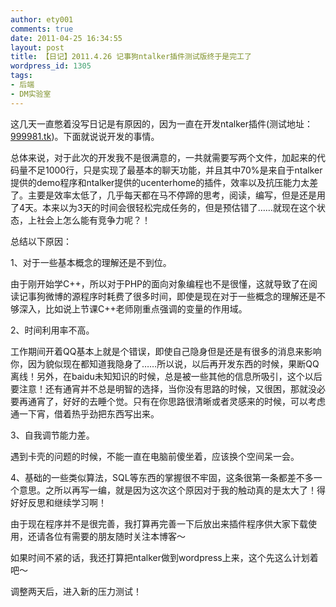 ```yaml
---
author: ety001
comments: true
date: 2011-04-25 16:34:55
layout: post
title: 【日记】2011.4.26 记事狗ntalker插件测试版终于是完工了
wordpress_id: 1305
tags:
- 后端
- DM实验室
---
```


这几天一直憋着没写日记是有原因的，因为一直在开发ntalker插件(测试地址：[999981.tk](http://999981.tk))。下面就说说开发的事情。

总体来说，对于此次的开发我不是很满意的，一共就需要写两个文件，加起来的代码量不足1000行，只是实现了最基本的聊天功能，并且其中70%是来自于ntalker提供的demo程序和ntalker提供的ucenterhome的插件，效率以及抗压能力太差了。主要是效率太低了，几乎每天都在马不停蹄的思考，阅读，编写，但是还是用了4天。本来以为3天的时间会很轻松完成任务的，但是预估错了……就现在这个状态，上社会上怎么能有竞争力呢？！

总结以下原因：

1、对于一些基本概念的理解还是不到位。

由于刚开始学C++，所以对于PHP的面向对象编程也不是很懂，这就导致了在阅读记事狗微博的源程序时耗费了很多时间，即使是现在对于一些概念的理解还是不够深入，比如说上节课C++老师刚重点强调的变量的作用域。

2、时间利用率不高。

工作期间开着QQ基本上就是个错误，即使自己隐身但是还是有很多的消息来影响你，因为貌似现在都知道我隐身了……所以说，以后再开发东西的时候，果断QQ离线！另外，在baidu未知知识的时候，总是被一些其他的信息所吸引，这个以后要注意！还有通宵并不总是明智的选择，当你没有思路的时候，又很困，那就没必要再通宵了，好好的去睡个觉。只有在你思路很清晰或者灵感来的时候，可以考虑通一下宵，借着热乎劲把东西写出来。

3、自我调节能力差。

遇到卡壳的问题的时候，不能一直在电脑前傻坐着，应该换个空间呆一会。

4、基础的一些类似算法，SQL等东西的掌握很不牢固，这条很第一条都差不多一个意思。之所以再写一编，就是因为这次这个原因对于我的触动真的是太大了！得好好反思和继续学习啊！

由于现在程序并不是很完善，我打算再完善一下后放出来插件程序供大家下载使用，还请各位有需要的朋友随时关注本博客～

如果时间不紧的话，我还打算把ntalker做到wordpress上来，这个先这么计划着吧～

调整两天后，进入新的压力测试！

